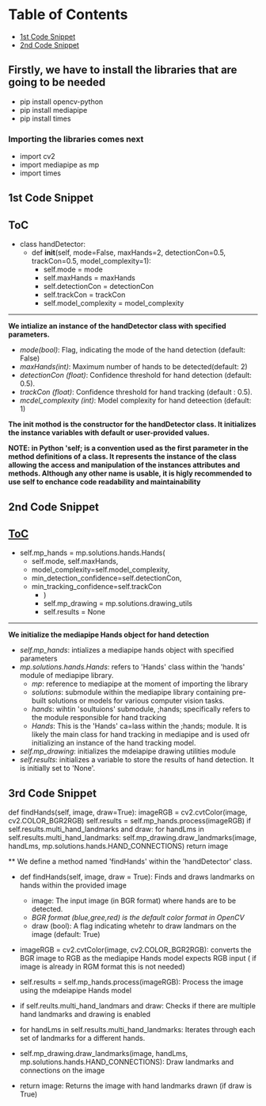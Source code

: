 # Table of Contents
- [1st Code Snippet](#1st-Code-Snippet)
- [2nd Code Snippet](#2nd-Code-Snippet)


## Firstly, we have to install the libraries that are going to be needed
- pip install opencv-python
- pip install mediapipe
- pip install times

### Importing the libraries comes next
- import cv2
- import mediapipe as mp
- import times

## 1st Code Snippet 
## [ToC](#Table-of-Contents)
* class handDetector:
  * def __init__(self, mode=False, maxHands=2, detectionCon=0.5, trackCon=0.5, model_complexity=1):  
    * self.mode = mode  
    * self.maxHands = maxHands  
    * self.detectionCon = detectionCon  
    * self.trackCon = trackCon  
    * self.model_complexity = model_complexity
---
        
**We intialize an instance of the handDetector class with specified parameters.**
- *mode(bool)*: Flag, indicating the mode of the hand detection (default: False)
- *maxHands(int)*: Maximum number of hands to be detected(default: 2)
- *detectionCon (float)*: Confidence threshold for hand detection (default: 0.5).
- *trackCon (float)*: Confidence threshold for hand tracking (default : 0.5).
- *mcdel_complexity (int)*: Model complexity for hand deteection (default: 1)

**The __init__ mothod is the constructor for the handDetector class. It initializes the instance variables with default or user-provided values.**

**NOTE: in Python 'self; is a convention used as the first parameter in the method definitions of a class. It represents the instance of the class allowing the access and manipulation of the instances attributes and methods. Although any other name is usable, it is higly recommended to use self to enchance code readability and maintainability**

## 2nd Code Snippet
## [ToC](#Table-of-Contents)
* self.mp_hands = mp.solutions.hands.Hands(
  * self.mode, self.maxHands,
  * model_complexity=self.model_complexity,
  * min_detection_confidence=self.detectionCon,
  * min_tracking_confidence=self.trackCon
    * )
    * self.mp_drawing = mp.solutions.drawing_utils
    * self.results = None
      
---
  
**We initialize the mediapipe Hands object for hand detection**

  - *self.mp_hands*: intializes a mediapipe hands object with specified parameters
  - *mp.solutions.hands.Hands*: refers to 'Hands' class within the 'hands' module of mediapipe library.
     - *mp*: reference to mediapipe at the moment of importing the library
     - *solutions*: submodule within the mediapipe library containing pre-built solutions or models for various computer vision tasks.
     - *hands*: wihtin 'soultuions' submodule, ;hands; specifically refers to the module responsible for hand tracking
     - *Hands*: This is the 'Hands' ca=lass within the ;hands; module. It is likely the main class for hand tracking in mediapipe and is used ofr initializing an instance of the hand tracking model.
   - *self.mp_drawing*: initializes the mdeiapipe drawing utilities module
   - *self.results*: initializes a variable to store the results of hand detection. It is initially set to 'None'.
     
## 3rd Code Snippet
def findHands(self, image, draw=True):
        imageRGB = cv2.cvtColor(image, cv2.COLOR_BGR2RGB)
        self.results = self.mp_hands.process(imageRGB)
        if self.results.multi_hand_landmarks and draw:
            for handLms in self.results.multi_hand_landmarks:
                self.mp_drawing.draw_landmarks(image, handLms, mp.solutions.hands.HAND_CONNECTIONS)
        return image

** We define a method named 'findHands' within the 'handDetector' class.
- def findHands(self, image, draw = True): Finds and draws landmarks on hands within the provided image
     - image: The input image (in BGR format) where hands are to be detected.
     - *BGR format (blue,gree,red) is the default color format in OpenCV*
     - draw (bool): A flag indicating whetehr to draw landmars on the image (default: True)
       
- imageRGB = cv2.cvtColor(image, cv2.COLOR_BGR2RGB): converts the BGR image to RGB as the mediapipe Hands model expects RGB input ( if image is already in RGM format this is not needed)

- self.results = self.mp_hands.process(imageRGB): Process the image using the mdeiapipe Hands model

- if self.reults.multi_hand_landmars and draw: Checks if there are multiple hand landmarks and drawing is enabled

- for handLms in self.results.multi_hand_landmarks: Iterates through each set of landmarks for a different hands.

- self.mp_drawing.draw_landmarks(image, handLms, mp.solutions.hands.HAND_CONNECTIONS): Draw landmarks and connections on the image

- return image: Returns the image with hand landmarks drawn (if draw is True)
